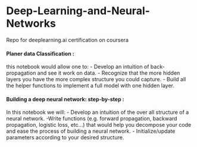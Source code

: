 # Deep-Learning-and-Neural-Networks
Repo for deeplearning.ai certification on coursera
#### Planer data Classification :
this notebook would allow one to:
    - Develop an intuition of back-propagation and see it work on data.
    - Recognize that the more hidden layers you have the more complex structure you could capture.
    - Build all the helper functions to implement a full model with one hidden layer.
#### Building a deep neural network: step-by-step :
In this notebook we will: 
    - Develop an intuition of the over all structure of a neural network.
    -Write functions (e.g. forward propagation, backward propagation, logistic loss, etc...) that would help you decompose your code and ease the process of building a neural network.
    - Initialize/update parameters according to your desired structure.
